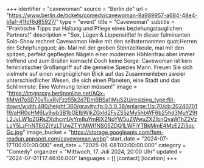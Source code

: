 +++
identifier = "cavewoman"
source = "Berlin.de"
url = "https://www.berlin.de/tickets/comedy/cavewoman-9a989957-a684-48e4-b1a1-41fdf6d85927/"
type = "event"
title = "Cavewoman"
subtitle = "Praktische Tipps zur Haltung und Pflege eines beziehungstauglichen Partners!"
description = "Sex, Lügen & Lippenstifte! In dieser fulminanten Solo-Show rechnet Cavewoman Heike mit den selbsternannten quot;Herren der Schöpfungquot; ab.
Mal mit der groben Steinzeitkeule, mal mit den spitzen, perfekt gepflegten Nägeln einer modernen Höhlenfrau aber immer treffend und zum Brüllen komisch!
Doch keine Sorge: Cavewoman ist kein feministischer Großangriff auf die gemeine Spezies Mann. Freuen Sie sich vielmehr auf einen vergnüglichen Blick auf das Zusammenleben zweier unterschiedlicher Wesen, die sich einen Planeten, eine Stadt und das Schlimmste: Eine Wohnung teilen müssen!"
image = "https://imgproxy.berlinonline.net/AQx-fjMVd7oSD70yTuxRyFzz55k2d7DmBBSa1IMuS2U/resizing_type:fill-down/width:480/height:360/gravity:fp:0.5:0.38/enlarge:1/q:70/cb:2024070119/aHR0cHM6Ly9wb3B1bGEtbWlkZGxld2FyZS5zMy5hbWF6b25hd3MuY29tL2JvLW1pZGRsZXdhcmUvYm8uYmRlX2NoYW5uZWwuZXZlbnQvaW1hZ2VzLzY5LzFhNTE0ZjYzLTUwZTYtMWI1NS05ZDQ1LWFiYTBkMmE4MzE2Zi5qcGc.jpg"
image_bucket = "https://storage.googleapis.com/fem-readup.appspot.com/cavewoman.webp"
start_date = "2024-07-17T00:00:00.000"
end_date = "2025-06-08T00:00:00.000"
category = "Comedy"
organizer = "Mittwoch, 17. Juli 2024, 20:00 Uhr"
updated = "2024-07-01T17:46:06.000"
languages = []
[contact]
[location]
+++